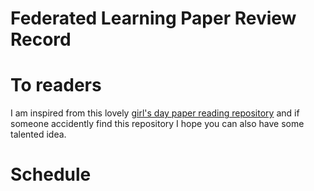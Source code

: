 # Federated Learning Paper Review Record

# To readers

I am inspired from this lovely [girl's day paper reading repository]('https://github.com/happygirlzt/365-Day-Paper-Reading-Challenge/blob/master/README.org#365-day-paper-reading-challenge') and if someone accidently find this repository I hope you can also have some talented idea.

# Schedule









